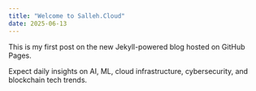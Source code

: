 ```yaml
---
title: "Welcome to Salleh.Cloud"
date: 2025-06-13
---
```


This is my first post on the new Jekyll-powered blog hosted on GitHub Pages.

Expect daily insights on AI, ML, cloud infrastructure, cybersecurity, and blockchain tech trends.

